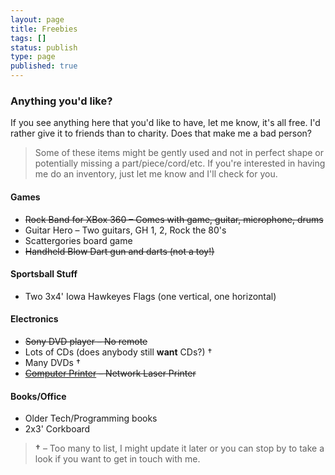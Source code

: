 ```yaml
---
layout: page
title: Freebies
tags: []
status: publish
type: page
published: true
---
```


### Anything you'd like?

If you see anything here that you'd like to have, let me know, it's all free. I'd rather give it to friends than to charity. Does that make me a bad person?

> Some of these items might be gently used and not in perfect shape or potentially missing a part/piece/cord/etc. If you're interested in having me do an inventory, just let me know and I'll check for you.

#### Games

* <del>Rock Band for XBox 360 – Comes with game, guitar, microphone, drums</del>	
* Guitar Hero – Two guitars, GH 1, 2, Rock the 80's
* Scattergories board game
* <del>Handheld Blow Dart gun and darts (not a toy!)</del>

#### Sportsball Stuff

* Two 3x4' Iowa Hawkeyes Flags (one vertical, one horizontal)

#### Electronics

* <del>Sony DVD player – No remote</del>
* Lots of CDs (does anybody still **want** CDs?) &dagger;
* Many DVDs &dagger;
* <del>[Computer Printer](http://www.brother-usa.com/Printer/ModelDetail/1/HL2070N/Overview#.UxONmPSwJZI) – Network Laser Printer</del>

#### Books/Office

* Older Tech/Programming books 
* 2x3' Corkboard

> **&dagger;** &ndash; Too many to list, I might update it later or you can stop by to take a look if you want to get in touch with me.
